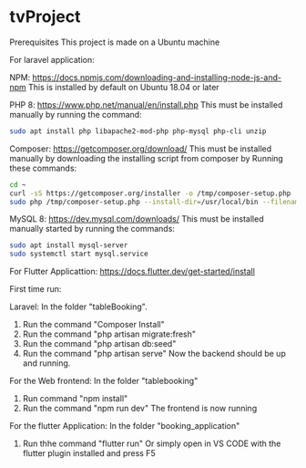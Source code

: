 # tvProject

Prerequisites
This project is made on a Ubuntu machine

For laravel application:

NPM: https://docs.npmjs.com/downloading-and-installing-node-js-and-npm
This is installed by default on Ubuntu 18.04 or later

PHP 8: https://www.php.net/manual/en/install.php 
This must be installed manually by running the command:
```bash
sudo apt install php libapache2-mod-php php-mysql php-cli unzip
```

Composer: https://getcomposer.org/download/
This must be installed manually by downloading the installing script from composer by Running these commands:
```bash
cd ~
curl -sS https://getcomposer.org/installer -o /tmp/composer-setup.php
sudo php /tmp/composer-setup.php --install-dir=/usr/local/bin --filename=composer

```
MySQL 8: https://dev.mysql.com/downloads/
This must be installed manually started by running the commands:
```bash
sudo apt install mysql-server
sudo systemctl start mysql.service

```

For Flutter Applicattion:
https://docs.flutter.dev/get-started/install

First time run:

Laravel:
In the folder "tableBooking".
1. Run the command "Composer Install"
2. Run the command "php artisan migrate:fresh"
3. Run the command "php artisan db:seed"
4. Run the command "php artisan serve"
Now the backend should be up and running.

For the Web frontend:
In the folder "tablebooking"
1. Run command "npm install"
2. Run the command "npm run dev"
The frontend is now running

For the flutter Application:
In the folder "booking_application"
1. Run thhe command "flutter run"
Or simply open in VS CODE with the flutter plugin installed and press F5
